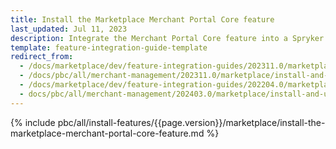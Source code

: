 ```yaml
---
title: Install the Marketplace Merchant Portal Core feature
last_updated: Jul 11, 2023
description: Integrate the Merchant Portal Core feature into a Spryker project.
template: feature-integration-guide-template
redirect_from:
  - /docs/marketplace/dev/feature-integration-guides/202311.0/marketplace-merchant-portal-core-feature-integration.html  - 
  - /docs/pbc/all/merchant-management/202311.0/marketplace/install-and-upgrade/install-the-marketplace-merchant-portal-core-feature.html
  - /docs/marketplace/dev/feature-integration-guides/202204.0/marketplace-merchant-portal-core-feature-integration.html
  - docs/pbc/all/merchant-management/202403.0/marketplace/install-and-upgrade/install-features/install-the-marketplace-merchant-portal-core-feature.html
---
```


{% include pbc/all/install-features/{{page.version}}/marketplace/install-the-marketplace-merchant-portal-core-feature.md %} <!-- To edit, see /_includes/pbc/all/install-features/202404.0/marketplace/install-the-marketplace-merchant-portal-core-feature.md -->
